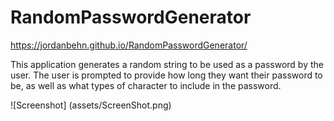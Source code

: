 # RandomPasswordGenerator
https://jordanbehn.github.io/RandomPasswordGenerator/

This application generates a random string to be used as a password by the user. The user is prompted to provide how long they want their password to be, as well as what types of character to include in the password.

![Screenshot] (assets/ScreenShot.png)

